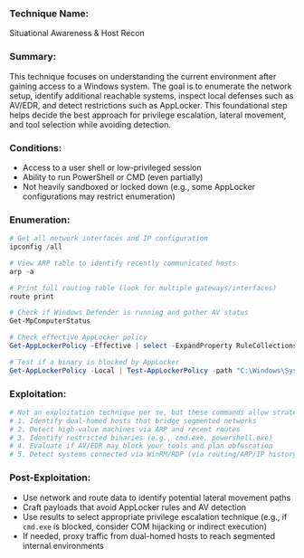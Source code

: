 ### Technique Name:

Situational Awareness & Host Recon
### Summary:

This technique focuses on understanding the current environment after gaining access to a Windows system. The goal is to enumerate the network setup, identify additional reachable systems, inspect local defenses such as AV/EDR, and detect restrictions such as AppLocker. This foundational step helps decide the best approach for privilege escalation, lateral movement, and tool selection while avoiding detection.
### Conditions:

- Access to a user shell or low-privileged session
- Ability to run PowerShell or CMD (even partially)
- Not heavily sandboxed or locked down (e.g., some AppLocker configurations may restrict enumeration)
### Enumeration:

```powershell
# Get all network interfaces and IP configuration
ipconfig /all

# View ARP table to identify recently communicated hosts
arp -a

# Print full routing table (look for multiple gateways/interfaces)
route print

# Check if Windows Defender is running and gather AV status
Get-MpComputerStatus

# Check effective AppLocker policy
Get-AppLockerPolicy -Effective | select -ExpandProperty RuleCollections

# Test if a binary is blocked by AppLocker
Get-AppLockerPolicy -Local | Test-AppLockerPolicy -path "C:\Windows\System32\cmd.exe" -User "Everyone"
```
### Exploitation:

```powershell
# Not an exploitation technique per se, but these commands allow strategic planning:
# 1. Identify dual-homed hosts that bridge segmented networks
# 2. Detect high-value machines via ARP and recent routes
# 3. Identify restricted binaries (e.g., cmd.exe, powershell.exe)
# 4. Evaluate if AV/EDR may block your tools and plan obfuscation
# 5. Detect systems connected via WinRM/RDP (via routing/ARP/IP history)
```
### Post-Exploitation:

* Use network and route data to identify potential lateral movement paths
* Craft payloads that avoid AppLocker rules and AV detection
* Use results to select appropriate privilege escalation technique (e.g., if `cmd.exe` is blocked, consider COM hijacking or indirect execution)
* If needed, proxy traffic from dual-homed hosts to reach segmented internal environments
